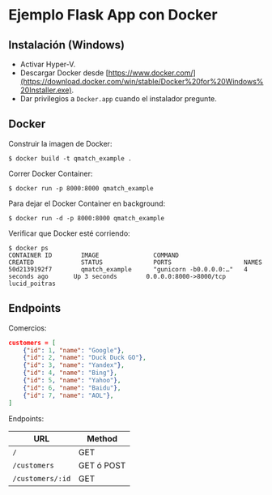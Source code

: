 # Ejemplo Flask App con Docker

## Instalación (Windows)
- Activar Hyper-V.
- Descargar Docker desde [https://www.docker.com/](https://download.docker.com/win/stable/Docker%20for%20Windows%20Installer.exe).
- Dar privilegios a `Docker.app` cuando el instalador pregunte.

## Docker

Construir la imagen de Docker:

```shell
$ docker build -t qmatch_example .
```

Correr Docker Container:

```shell
$ docker run -p 8000:8000 qmatch_example
```

Para dejar el Docker Container en background:

```shell
$ docker run -d -p 8000:8000 qmatch_example
```

Verificar que Docker esté corriendo:

```shell
$ docker ps
CONTAINER ID        IMAGE               COMMAND                  CREATED             STATUS              PORTS                    NAMES
50d2139192f7        qmatch_example      "gunicorn -b0.0.0.0:…"   4 seconds ago       Up 3 seconds        0.0.0.0:8000->8000/tcp   lucid_poitras
```

## Endpoints

Comercios:

```json
customers = [
    {"id": 1, "name": "Google"},
    {"id": 2, "name": "Duck Duck GO"},
    {"id": 3, "name": "Yandex"},
    {"id": 4, "name": "Bing"},
    {"id": 5, "name": "Yahoo"},
    {"id": 6, "name": "Baidu"},
    {"id": 7, "name": "AOL"},
]
```

Endpoints:

| URL | Method |
|---|---|
| `/` | GET |
| `/customers` | GET ó POST |
| `/customers/:id` | GET |
